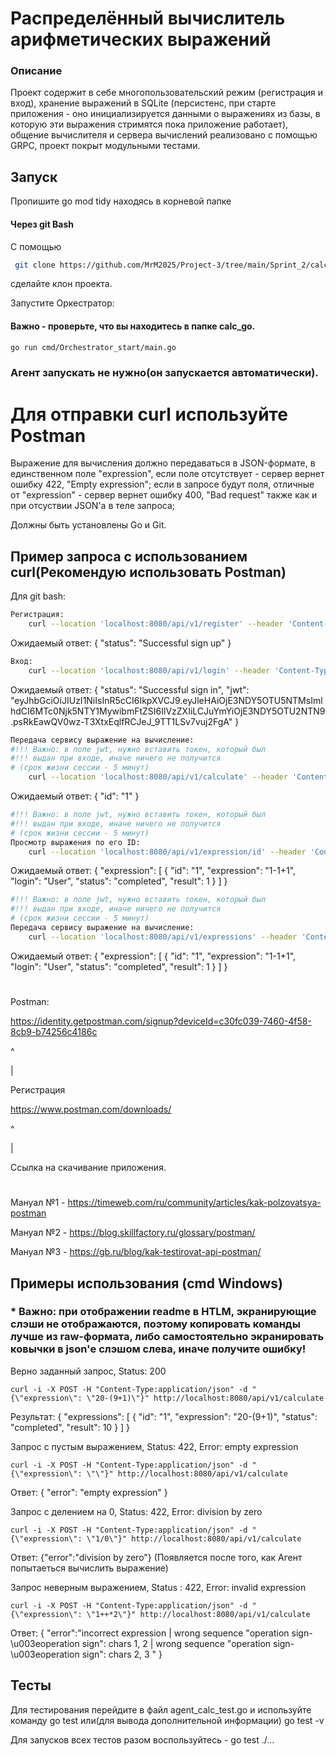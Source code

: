 # Распределённый вычислитель арифметических выражений

### Описание
Проект содержит в себе многопользовательский режим (регистрация и вход), хранение выражений в SQLite (персистенс, при старте приложения - оно инициализируется данными о выражениях из базы, в которую эти выражения стримятся пока приложение работает), общение вычислителя и сервера вычислений реализовано с помощью GRPC, проект покрыт модульными тестами.



## Запуск 
Пропишите go mod tidy находясь в корневой папке
#### Через git Bash
С помощью
``` bash
 git clone https://github.com/MrM2025/Project-3/tree/main/Sprint_2/calc_go
 ```
сделайте клон проекта.

Запустите Оркестратор:
#### Важно - проверьте, что вы находитесь в папке calc_go.

``` bash
go run cmd/Orchestrator_start/main.go
```

### Агент запускать не нужно(он запускается автоматически). 

# Для отправки curl используйте Postman

Выражение для вычисления должно передаваться в JSON-формате, в единственном поле "expression", если поле отсутствует - сервер вернет ошибку 422, "Empty expression"; если в запросе будут поля, отличные от "expression" - сервер вернет ошибку 400, "Bad request" также как и при отсуствии JSON'а в теле запроса;

Должны быть установлены Go и Git.

## Пример запроса с использованием curl(Рекомендую использовать Postman)



Для git bash:

```bash
Регистрация: 
    curl --location 'localhost:8080/api/v1/register' --header 'Content-Type: application/json' --data '{"login": "User", "Password": "123"}'
```

Ожидаемый ответ: 
{
    "status": "Successful sign up"
}

```bash
Вход:
    curl --location 'localhost:8080/api/v1/login' --header 'Content-Type: application/json' --data '{"login": "User", "Password": "123"}'
```
Ожидаемый ответ: 
{
    "status": "Successful sign in",
    "jwt": "eyJhbGciOiJIUzI1NiIsInR5cCI6IkpXVCJ9.eyJleHAiOjE3NDY5OTU5NTMsImlhdCI6MTc0Njk5NTY1MywibmFtZSI6IlVzZXIiLCJuYmYiOjE3NDY5OTU2NTN9.psRkEawQV0wz-T3XtxEqlfRCJeJ_9TT1LSv7vuj2FgA"
}

``` bash
Передача сервису выражение на вычисление:
#!!! Важно: в поле jwt, нужно вставить токен, который был
#!!! выдан при входе, иначе ничего не получится
# (срок жизни сессии - 5 минут)
    curl --location 'localhost:8080/api/v1/calculate' --header 'Content-Type: application/json' --data '{ "expression": "1-1+1", "login": "User", "jwt": "eyJhbGciOiJIUzI1NiIsInR5cCI6IkpXVCJ9.eyJleHAiOjE3NDY5OTQ3MjksImlhdCI6MTc0Njk5NDQyOSwibmFtZSI6IlVzZXIiLCJuYmYiOjE3NDY5OTQ0Mjl9.ILkn2O7HA-UFIPYZ8ed4Ab08vHx-vF8Wf29IKRHTjkE"}'
```
Ожидаемый ответ:
{
    "id": "1"
}
``` bash
#!!! Важно: в поле jwt, нужно вставить токен, который был
#!!! выдан при входе, иначе ничего не получится
# (срок жизни сессии - 5 минут)
Просмотр выражения по его ID:
    curl --location 'localhost:8080/api/v1/expression/id' --header 'Content-Type: application/json' --data '{ "id": "1", "jwt": "eyJhbGciOiJIUzI1NiIsInR5cCI6IkpXVCJ9.eyJleHAiOjE3NDY5OTQ3MjksImlhdCI6MTc0Njk5NDQyOSwibmFtZSI6IlVzZXIiLCJuYmYiOjE3NDY5OTQ0Mjl9.ILkn2O7HA-UFIPYZ8ed4Ab08vHx-vF8Wf29IKRHTjkE" }'
```
Ожидаемый ответ: 
{
    "expression": [
        {
            "id": "1",
            "expression": "1-1+1",
            "login": "User",
            "status": "completed",
            "result": 1
        }
    ]
}
``` bash
#!!! Важно: в поле jwt, нужно вставить токен, который был
#!!! выдан при входе, иначе ничего не получится
# (срок жизни сессии - 5 минут)
Передача сервису выражение на вычисление:
    curl --location 'localhost:8080/api/v1/expressions' --header 'Content-Type: application/json' --data '{ "jwt": "eyJhbGciOiJIUzI1NiIsInR5cCI6IkpXVCJ9.eyJleHAiOjE3NDY5OTQ3MjksImlhdCI6MTc0Njk5NDQyOSwibmFtZSI6IlVzZXIiLCJuYmYiOjE3NDY5OTQ0Mjl9.ILkn2O7HA-UFIPYZ8ed4Ab08vHx-vF8Wf29IKRHTjkE"}'
```
Ожидаемый ответ: 
{
    "expression": [
        {
            "id": "1",
            "expression": "1-1+1",
            "login": "User",
            "status": "completed",
            "result": 1
        }
    ]
}

#

Postman:

https://identity.getpostman.com/signup?deviceId=c30fc039-7460-4f58-8cb9-b74256c4186c  

^

|

Регистрация

https://www.postman.com/downloads/

^

|

Ссылка на скачивание приложения.

#
Мануал №1 - https://timeweb.com/ru/community/articles/kak-polzovatsya-postman

Мануал №2 - https://blog.skillfactory.ru/glossary/postman/

Мануал №3 - https://gb.ru/blog/kak-testirovat-api-postman/

## Примеры использования (cmd Windows)

### * Важно: при отображении readme в HTLM, экранирующие слэши не отображаются, поэтому копировать команды лучше из raw-формата, либо самостоятельно экранировать ковычки в json'е слэшом слева, иначе получите ошибку!

Верно заданный запрос, Status: 200
```
curl -i -X POST -H "Content-Type:application/json" -d "{\"expression\": \"20-(9+1)\"}" http://localhost:8080/api/v1/calculate
```
Результат:
{
    "expressions": [
        {
            "id": "1",
            "expression": "20-(9+1)",
            "status": "completed",
            "result": 10
        }
    ]
}


Запрос с пустым выражением, Status: 422, Error: empty expression
```
curl -i -X POST -H "Content-Type:application/json" -d "{\"expression\": \"\"}" http://localhost:8080/api/v1/calculate
```
Ответ:
{
    "error": "empty expression"
}

Запрос с делением на 0, Status: 422, Error: division by zero
```
curl -i -X POST -H "Content-Type:application/json" -d "{\"expression\": \"1/0\"}" http://localhost:8080/api/v1/calculate
```
Ответ: {"error":"division by zero"} 
(Появляется после того, как Агент попытаеться вычислить выражение)

Запрос неверным выражением, Status : 422, Error: invalid expression
```
curl -i -X POST -H "Content-Type:application/json" -d "{\"expression\": \"1++*2\"}" http://localhost:8080/api/v1/calculate
```
Ответ:
{
    "error":"incorrect expression | wrong sequence \"operation sign-\u003eoperation sign\": chars 1, 2 | wrong sequence \"operation sign-\u003eoperation sign\": chars 2, 3 "
}

## Тесты
Для тестирования перейдите в файл agent_calc_test.go и используйте команду go test или(для вывода дополнительной информации) go test -v

Для запусков всех тестов разом воспользуйтесь - go test ./...

